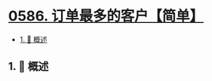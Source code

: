 # [0586. 订单最多的客户【简单】](https://github.com/tnotesjs/TNotes.leetcode/tree/main/notes/0586.%20%E8%AE%A2%E5%8D%95%E6%9C%80%E5%A4%9A%E7%9A%84%E5%AE%A2%E6%88%B7%E3%80%90%E7%AE%80%E5%8D%95%E3%80%91)

<!-- region:toc -->

- [1. 📝 概述](#1--概述)

<!-- endregion:toc -->

## 1. 📝 概述
